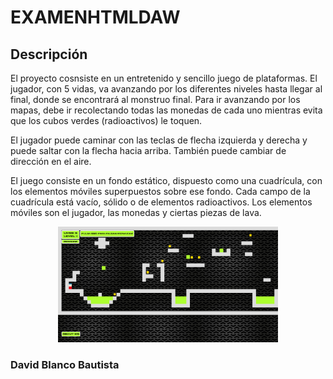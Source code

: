 # EXAMENHTMLDAW

## Descripción
El proyecto cosnsiste en un entretenido y sencillo juego de plataformas. El jugador, con 5 vidas, va avanzando por los diferentes niveles hasta llegar al final, donde se encontrará al monstruo final. Para ir avanzando por los mapas, debe ir recolectando todas las monedas de cada uno mientras evita que los cubos verdes (radioactivos) le toquen.

El jugador puede caminar con las teclas de flecha izquierda y derecha y puede saltar con la flecha hacia arriba. También puede cambiar de dirección en el aire.

El juego consiste en un fondo estático, dispuesto como una cuadrícula, con los elementos móviles superpuestos sobre ese fondo. Cada campo de la cuadrícula está vacío, sólido o de elementos radioactivos. Los elementos móviles son el jugador, las monedas y ciertas piezas de lava.

<p align="center">
  <img width="70%" src="https://github.com/Davidoff2103/EXAMENHTMLDAW/blob/main/imagenes/ejemplo.png?raw=true">
</p>

### David Blanco Bautista
